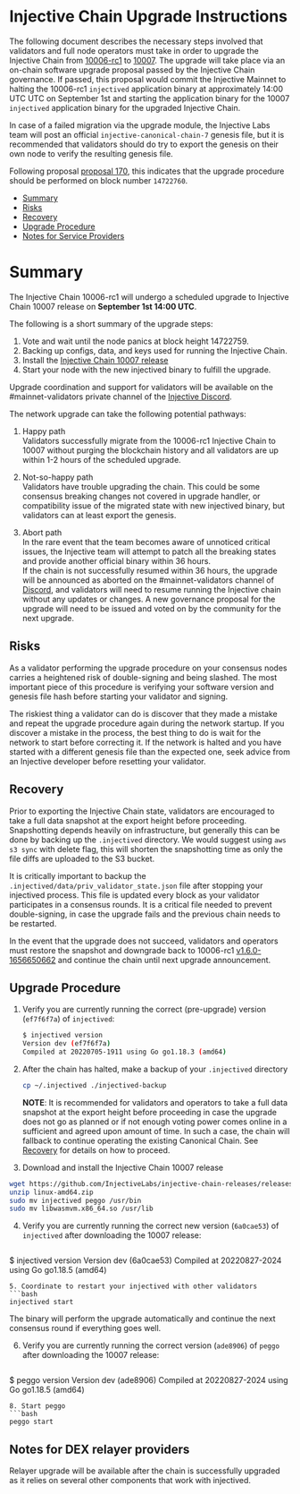 # Injective Chain Upgrade Instructions

The following document describes the necessary steps involved that validators and full node operators must take in order to upgrade the Injective Chain from [10006-rc1](https://github.com/InjectiveLabs/injective-chain-releases/releases/tag/v1.6.0-1656650662) to [10007](https://github.com/InjectiveLabs/injective-chain-releases/releases/tag/v1.7.0-1661631860). The upgrade will take place via an on-chain software upgrade proposal passed by the Injective Chain governance.
If passed, this proposal would commit the Injective Mainnet to halting the 10006-rc1 `injectived` application binary at approximately 14:00 UTC UTC on September 1st and starting the application binary for the 10007 `injectived` application binary for the upgraded Injective Chain.

In case of a failed migration via the upgrade module, the Injective Labs team will post an official `injective-canonical-chain-7` genesis file, but it is recommended that validators should do try to export the genesis on their own node to verify the resulting genesis file.

Following proposal [proposal 170](https://hub.injective.network/proposals/170/), this indicates that the upgrade procedure should be performed on block number `14722760`.

- [Summary](#summary)
- [Risks](#risks)
- [Recovery](#recovery)
- [Upgrade Procedure](#upgrade-procedure)
- [Notes for Service Providers](#notes-for-DEX-relayer-providers)

# Summary

The Injective Chain 10006-rc1 will undergo a scheduled upgrade to Injective Chain 10007 release on  **September 1st 14:00 UTC**.

The following is a short summary of the upgrade steps:

1. Vote and wait until the node panics at block height 14722759.
2. Backing up configs, data, and keys used for running the Injective Chain.
3. Install the [Injective Chain 10007 release](https://github.com/InjectiveLabs/injective-chain-releases/releases/tag/v1.7.0-1661631860)
4. Start your node with the new injectived binary to fulfill the upgrade.

Upgrade coordination and support for validators will be available on the #mainnet-validators private channel of the [Injective Discord](https://discord.gg/injective).

The network upgrade can take the following potential pathways:
1. Happy path  
Validators successfully migrate from the 10006-rc1 Injective Chain to 10007 without purging the blockchain history and all validators are up within 1-2 hours of the scheduled upgrade.

2. Not-so-happy path  
Validators have trouble upgrading the chain. This could be some consensus breaking changes not covered in upgrade handler, or compatibility issue of the migrated state with new injectived binary, but validators can at least export the genesis.

3. Abort path  
In the rare event that the team becomes aware of unnoticed critical issues, the Injective team will attempt to patch all the breaking states and provide another official binary within 36 hours.  
If the chain is not successfully resumed within 36 hours, the upgrade will be announced as aborted on the #mainnet-validators channel of [Discord](https://discord.gg/injective), and validators will need to resume running the Injective chain without any updates or changes. A new governance proposal for the upgrade will need to be issued and voted on by the community for the next upgrade.

## Risks

As a validator performing the upgrade procedure on your consensus nodes carries a heightened risk of
double-signing and being slashed. The most important piece of this procedure is verifying your
software version and genesis file hash before starting your validator and signing.

The riskiest thing a validator can do is discover that they made a mistake and repeat the upgrade
procedure again during the network startup. If you discover a mistake in the process, the best thing
to do is wait for the network to start before correcting it. If the network is halted and you have
started with a different genesis file than the expected one, seek advice from an Injective developer
before resetting your validator.

## Recovery

Prior to exporting the Injective Chain state, validators are encouraged to take a full data snapshot at the
export height before proceeding. Snapshotting depends heavily on infrastructure, but generally this
can be done by backing up the `.injectived` directory. We would suggest using `aws s3 sync` with delete flag, this will shorten the snapshotting time as only the file diffs are uploaded to the S3 bucket.

It is critically important to backup the `.injectived/data/priv_validator_state.json` file after stopping your injectived process. This file is updated every block as your validator participates in a consensus rounds. It is a critical file needed to prevent double-signing, in case the upgrade fails and the previous chain needs to be restarted.

In the event that the upgrade does not succeed, validators and operators must restore the snapshot and downgrade back to
10006-rc1 [v1.6.0-1656650662](https://github.com/InjectiveLabs/injective-chain-releases/releases/tag/v1.6.0-1656650662)  and continue the chain until next upgrade announcement.

## Upgrade Procedure

1. Verify you are currently running the correct (pre-upgrade) version (`ef7f6f7a`) of `injectived`:
   ```bash
   $ injectived version
   Version dev (ef7f6f7a)
   Compiled at 20220705-1911 using Go go1.18.3 (amd64)
   ```

2. After the chain has halted, make a backup of your `.injectived` directory
    ```bash
    cp ~/.injectived ./injectived-backup
    ```
   **NOTE**: It is recommended for validators and operators to take a full data snapshot at the export
   height before proceeding in case the upgrade does not go as planned or if not enough voting power
   comes online in a sufficient and agreed upon amount of time. In such a case, the chain will fallback
   to continue operating the existing Canonical Chain. See [Recovery](#recovery) for details on how to proceed.

3. Download and install the Injective Chain 10007 release
  ```bash
  wget https://github.com/InjectiveLabs/injective-chain-releases/releases/download/v1.7.0-1661631860/linux-amd64.zip
  unzip linux-amd64.zip
  sudo mv injectived peggo /usr/bin
  sudo mv libwasmvm.x86_64.so /usr/lib
  ```

4. Verify you are currently running the correct new version (`6a0cae53`) of `injectived` after downloading the 10007 release:
    ```bash
$ injectived version
   Version dev (6a0cae53)
   Compiled at 20220827-2024 using Go go1.18.5 (amd64)
   ```
5. Coordinate to restart your injectived with other validators
   ```bash
   injectived start
   ```
   The binary will perform the upgrade automatically and continue the next consensus round if everything goes well.

6. Verify you are currently running the correct version (`ade8906`) of `peggo` after downloading the 10007 release:
   ```bash
$ peggo version
   Version dev (ade8906)
   Compiled at 20220827-2024 using Go go1.18.5 (amd64)
   ```
8. Start peggo
```bash
   peggo start
   ```
## Notes for DEX relayer providers
Relayer upgrade will be available after the chain is successfully upgraded as it relies on several other components that work with injectived.
